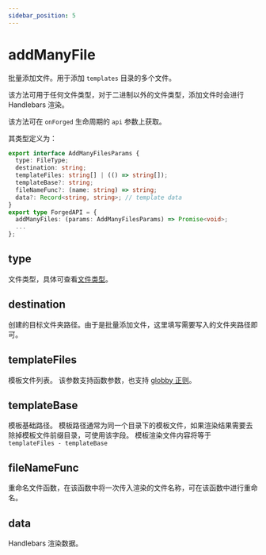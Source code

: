 ```yaml
---
sidebar_position: 5
---
```


# addManyFile

批量添加文件。用于添加 `templates` 目录的多个文件。

该方法可用于任何文件类型，对于二进制以外的文件类型，添加文件时会进行 Handlebars 渲染。

该方法可在 `onForged` 生命周期的 `api` 参数上获取。

其类型定义为：

```ts
export interface AddManyFilesParams {
  type: FileType;
  destination: string;
  templateFiles: string[] | (() => string[]);
  templateBase?: string;
  fileNameFunc?: (name: string) => string;
  data?: Record<string, string>; // template data
}
export type ForgedAPI = {
  addManyFiles: (params: AddManyFilesParams) => Promise<void>;
  ...
};
```

## type

文件类型，具体可查看[文件类型](/docs/apis/generator/plugin/file/introduce#%E6%96%87%E4%BB%B6%E7%B1%BB%E5%9E%8B)。

## destination

创建的目标文件夹路径。由于是批量添加文件，这里填写需要写入的文件夹路径即可。

## templateFiles

模板文件列表。
该参数支持函数参数，也支持 [globby 正则](https://www.npmjs.com/package/globby)。

## templateBase

模板基础路径。
模板路径通常为同一个目录下的模板文件，如果渲染结果需要去除掉模板文件前缀目录，可使用该字段。
模板渲染文件内容将等于 `templateFiles - templateBase`

## fileNameFunc

重命名文件函数，在该函数中将一次传入渲染的文件名称，可在该函数中进行重命名。

## data

Handlebars 渲染数据。
